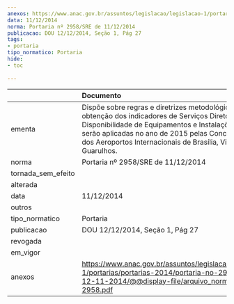 ```yaml
---
anexos: https://www.anac.gov.br/assuntos/legislacao/legislacao-1/portarias/portarias-2014/portaria-no-2958-sre-de-12-11-2014/@@display-file/arquivo_norma/PA2014-2958.pdf
data: 11/12/2014
norma: Portaria nº 2958/SRE de 11/12/2014
publicacao: DOU 12/12/2014, Seção 1, Pág 27
tags:
- portaria
tipo_normatico: Portaria
hide: 
- toc 
 
---
```


|                    | Documento                                                                                                                                                                                                                                                                     |
|:-------------------|:------------------------------------------------------------------------------------------------------------------------------------------------------------------------------------------------------------------------------------------------------------------------------|
| ementa             | Dispõe sobre regras e diretrizes metodológicas para a obtenção dos indicadores de Serviços Diretos e Disponibilidade de Equipamentos e Instalações que serão aplicadas no ano de 2015 pelas Concessionárias dos Aeroportos Internacionais de Brasília, Viracopos e Guarulhos. |
| norma              | Portaria nº 2958/SRE de 11/12/2014                                                                                                                                                                                                                                            |
| tornada_sem_efeito |                                                                                                                                                                                                                                                                               |
| alterada           |                                                                                                                                                                                                                                                                               |
| data               | 11/12/2014                                                                                                                                                                                                                                                                    |
| outros             |                                                                                                                                                                                                                                                                               |
| tipo_normatico     | Portaria                                                                                                                                                                                                                                                                      |
| publicacao         | DOU 12/12/2014, Seção 1, Pág 27                                                                                                                                                                                                                                               |
| revogada           |                                                                                                                                                                                                                                                                               |
| em_vigor           |                                                                                                                                                                                                                                                                               |
| anexos             | https://www.anac.gov.br/assuntos/legislacao/legislacao-1/portarias/portarias-2014/portaria-no-2958-sre-de-12-11-2014/@@display-file/arquivo_norma/PA2014-2958.pdf                                                                                                             |